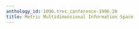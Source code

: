 ```yaml
---
anthology_id: 1996.trec_conference-1996.20
title: Metric Multidimensional Information Space
---
```

